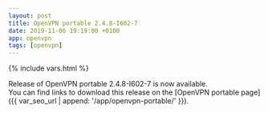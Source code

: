 ```yaml
---
layout: post
title: OpenVPN portable 2.4.8-I602-7
date: 2019-11-06 19:19:00 +0100
app: openvpn
tags: [openvpn]
---
```

{% include vars.html %}

Release of OpenVPN portable 2.4.8-I602-7 is now available.<br />
You can find links to download this release on the [OpenVPN portable page]({{ var_seo_url | append: '/app/openvpn-portable/' }}).